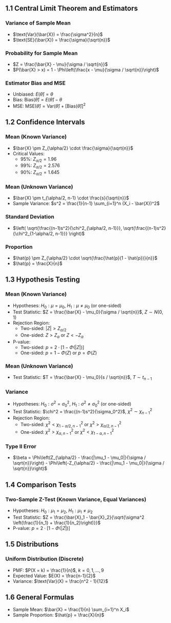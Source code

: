 ## 1.1 Central Limit Theorem and Estimators

### Variance of Sample Mean
- $\text{Var}(\bar{X}) = \frac{\sigma^2}{n}$
- $\text{SE}(\bar{X}) = \frac{\sigma}{\sqrt{n}}$

### Probability for Sample Mean
- $Z = \frac{\bar{X} - \mu}{\sigma / \sqrt{n}}$
- $P(\bar{X} > x) = 1 - \Phi\left(\frac{x - \mu}{\sigma / \sqrt{n}}\right)$

### Estimator Bias and MSE
- Unbiased: $E(\hat{\theta}) = \theta$
- Bias: $\text{Bias}(\hat{\theta}) = E(\hat{\theta}) - \theta$
- MSE: $\text{MSE}(\hat{\theta}) = \text{Var}(\hat{\theta}) + [\text{Bias}(\hat{\theta})]^2$

## 1.2 Confidence Intervals

### Mean (Known Variance)
- $\bar{X} \pm Z_{\alpha/2} \cdot \frac{\sigma}{\sqrt{n}}$
- Critical Values:
  - 95%: $Z_{\alpha/2} = 1.96$
  - 99%: $Z_{\alpha/2} = 2.576$
  - 90%: $Z_{\alpha/2} = 1.645$

### Mean (Unknown Variance)
- $\bar{X} \pm t_{\alpha/2, n-1} \cdot \frac{s}{\sqrt{n}}$
- Sample Variance: $s^2 = \frac{1}{n-1} \sum_{i=1}^n (X_i - \bar{X})^2$

### Standard Deviation
- $\left( \sqrt{\frac{(n-1)s^2}{\chi^2_{\alpha/2, n-1}}}, \sqrt{\frac{(n-1)s^2}{\chi^2_{1-\alpha/2, n-1}}} \right)$

### Proportion
- $\hat{p} \pm Z_{\alpha/2} \cdot \sqrt{\frac{\hat{p}(1 - \hat{p})}{n}}$
- $\hat{p} = \frac{X}{n}$

## 1.3 Hypothesis Testing

### Mean (Known Variance)
- Hypotheses: $H_0: \mu = \mu_0$, $H_1: \mu \neq \mu_0$ (or one-sided)
- Test Statistic: $Z = \frac{\bar{X} - \mu_0}{\sigma / \sqrt{n}}$, $Z \sim N(0,1)$
- Rejection Region:
  - Two-sided: $|Z| > Z_{\alpha/2}$
  - One-sided: $Z > Z_{\alpha}$ or $Z < -Z_{\alpha}$
- P-value:
  - Two-sided: $p = 2 \cdot [1 - \Phi(|Z|)]$
  - One-sided: $p = 1 - \Phi(Z)$ or $p = \Phi(Z)$

### Mean (Unknown Variance)
- Test Statistic: $T = \frac{\bar{X} - \mu_0}{s / \sqrt{n}}$, $T \sim t_{n-1}$

### Variance
- Hypotheses: $H_0: \sigma^2 = \sigma_0^2$, $H_1: \sigma^2 \neq \sigma_0^2$ (or one-sided)
- Test Statistic: $\chi^2 = \frac{(n-1)s^2}{\sigma_0^2}$, $\chi^2 \sim \chi^2_{n-1}$
- Rejection Region:
  - Two-sided: $\chi^2 < \chi^2_{1-\alpha/2, n-1}$ or $\chi^2 > \chi^2_{\alpha/2, n-1}$
  - One-sided: $\chi^2 > \chi^2_{\alpha, n-1}$ or $\chi^2 < \chi^2_{1-\alpha, n-1}$

### Type II Error
- $\beta = \Phi\left(Z_{\alpha/2} - \frac{|\mu_1 - \mu_0|}{\sigma / \sqrt{n}}\right) - \Phi\left(-Z_{\alpha/2} - \frac{|\mu_1 - \mu_0|}{\sigma / \sqrt{n}}\right)$

## 1.4 Comparison Tests

### Two-Sample Z-Test (Known Variance, Equal Variances)
- Hypotheses: $H_0: \mu_1 = \mu_2$, $H_1: \mu_1 \neq \mu_2$
- Test Statistic: $Z = \frac{\bar{X}_1 - \bar{X}_2}{\sqrt{\sigma^2 \left(\frac{1}{n_1} + \frac{1}{n_2}\right)}}$
- P-value: $p = 2 \cdot [1 - \Phi(|Z|)]$

## 1.5 Distributions

### Uniform Distribution (Discrete)
- PMF: $P(X = k) = \frac{1}{n}$, $k = 0, 1, \ldots, 9$
- Expected Value: $E(X) = \frac{n-1}{2}$
- Variance: $\text{Var}(X) = \frac{n^2 - 1}{12}$

## 1.6 General Formulas
- Sample Mean: $\bar{X} = \frac{1}{n} \sum_{i=1}^n X_i$
- Sample Proportion: $\hat{p} = \frac{X}{n}$